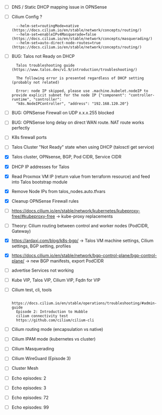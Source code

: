 - [ ] DNS / Static DHCP mapping issue in OPNSense
- [ ] Cilium Config ?

        --helm-set=routingMode=native  (https://docs.cilium.io/en/stable/network/concepts/routing/)
        --helm-set=enableIPv4Masquerade=false  (https://docs.cilium.io/en/stable/network/concepts/masquerading/)
        --helm-set=auto-direct-node-routes=true  (https://docs.cilium.io/en/stable/network/concepts/routing/)

- [ ] BUG: Talos not Ready on DHCP

        Talos troubleshooting guide (https://www.talos.dev/v1.9/introduction/troubleshooting/)
    
        The following error is presented regardless of DHCP setting (probably not related)

        Error: node IP skipped, please use .machine.kubelet.nodeIP to provide explicit subnet for the node IP {"component": "controller-runtime", "controller":
        "k8s.NodeIPController", "address": "192.168.120.20"}

- [ ] BUG: OPNSense Firewall on UDP x.x.x.255 blocked
- [ ] BUG: OPNSense long delay on direct WAN route. NAT route works perfectly

- [ ] K8s firewall ports
- [ ] Talos Cluster "Not Ready" state when using DHCP (talosctl get service)
- [x] Talos cluster, OPNsense, BGP, Pod CIDR, Service CIDR
- [x] DHCP IP addresses for Talos 
- [x] Read Proxmox VM IP (return value from terraform resource) and feed into Talos bootstrap module
- [x] Remove Node IPs from talos_nodes.auto.tfvars
- [x] Cleanup OPNSense Firewall rules
- [ ] https://docs.cilium.io/en/stable/network/kubernetes/kubeproxy-free/#kubeproxy-free -> kube-proxy replacements
- [ ] Theory: Cilium routing between control and worker nodes (PodCIDR, Gateway)
- [x] https://ardaxi.com/blog/k8s-bgp/ -> Talos VM machine settings, Cilium settings, BGP setting, profiles 
- [x] https://docs.cilium.io/en/stable/network/bgp-control-plane/bgp-control-plane/ -> new BGP manifests, export PodCIDR
- [ ] advertise Services not working

- [ ] Kube VIP, Talos VIP, Cilium VIP, Fqdn for VIP 

- [ ] Cilium test, cli, tools 

        https://docs.cilium.io/en/stable/operations/troubleshooting/#admin-guide
        Episode 2: Introduction to Hubble
        cilium connectivity test
        https://github.com/cilium/cilium-cli
- [ ] Cilium routing mode (encapsulation vs native)
- [ ] Cilium IPAM mode (kubernetes vs cluster)
- [ ] Cilium Masquerading

- [ ] Cilium WireGuard (Episode 3)
- [ ] Cluster Mesh

- [ ] Echo episodes: 2
- [ ] Echo episodes: 3
- [ ] Echo episodes: 72 
- [ ] Echo episodes: 99




